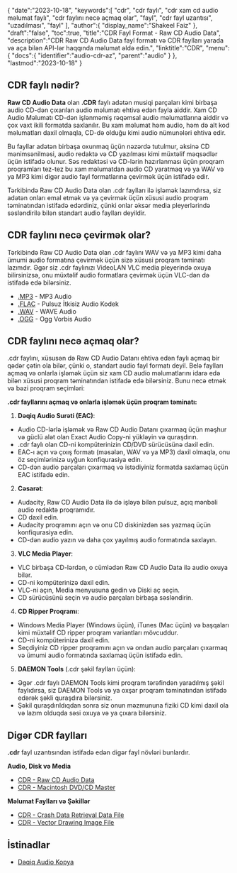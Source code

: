{
   "date":"2023-10-18",
   "keywords":[
"cdr",
"cdr faylı",
"cdr xam cd audio məlumat faylı",
"cdr faylını necə açmaq olar",
"fayl",
"cdr fayl uzantısı",
"uzadılması",
"fayl"
],
   "author":{
      "display_name":"Shakeel Faiz"
},
   "draft":"false",
   "toc":true,
   "title":"CDR Fayl Format - Raw CD Audio Data",
   "description":"CDR Raw CD Audio Data fayl formatı və CDR faylları yarada və aça bilən API-lər haqqında məlumat əldə edin.",
   "linktitle":"CDR",
   "menu":{
      "docs":{
         "identifier":"audio-cdr-az",
         "parent":"audio"
}
},
   "lastmod":"2023-10-18"
}

## CDR faylı nədir?

**Raw CD Audio Data** olan **.CDR** faylı adətən musiqi parçaları kimi birbaşa audio CD-dən çıxarılan audio məlumatı ehtiva edən fayla aiddir. Xam CD Audio Məlumatı CD-dən işlənməmiş rəqəmsal audio məlumatlarına aiddir və çox vaxt ikili formatda saxlanılır. Bu xam məlumat həm audio, həm də alt kod məlumatları daxil olmaqla, CD-də olduğu kimi audio nümunələri ehtiva edir.

Bu fayllar adətən birbaşa oxunmaq üçün nəzərdə tutulmur, əksinə CD mənimsənilməsi, audio redaktə və CD yazılması kimi müxtəlif məqsədlər üçün istifadə olunur. Səs redaktəsi və CD-lərin hazırlanması üçün proqram proqramları tez-tez bu xam məlumatdan audio CD yaratmaq və ya WAV və ya MP3 kimi digər audio fayl formatlarına çevirmək üçün istifadə edir.

Tərkibində Raw CD Audio Data olan .cdr faylları ilə işləmək lazımdırsa, siz adətən onları emal etmək və ya çevirmək üçün xüsusi audio proqram təminatından istifadə edərdiniz, çünki onlar əksər media pleyerlərində səsləndirilə bilən standart audio faylları deyildir.

## CDR faylını necə çevirmək olar?

Tərkibində Raw CD Audio Data olan .cdr faylını WAV və ya MP3 kimi daha ümumi audio formatına çevirmək üçün sizə xüsusi proqram təminatı lazımdır. Əgər siz .cdr faylınızı VideoLAN VLC media pleyerində oxuya bilirsinizsə, onu müxtəlif audio formatlara çevirmək üçün VLC-dən də istifadə edə bilərsiniz.

- [.MP3](/audio/mp3/) - MP3 Audio
- [.FLAC](/audio/flac/) - Pulsuz İtkisiz Audio Kodek
- [.WAV](/audio/wav/) - WAVE Audio
- [.OGG](/audio/ogg/) - Ogg Vorbis Audio

## CDR faylını necə açmaq olar?

.cdr faylını, xüsusən də Raw CD Audio Datanı ehtiva edən faylı açmaq bir qədər çətin ola bilər, çünki o, standart audio fayl formatı deyil. Belə faylları açmaq və onlarla işləmək üçün siz xam CD audio məlumatlarını idarə edə bilən xüsusi proqram təminatından istifadə edə bilərsiniz. Bunu necə etmək və bəzi proqram seçimləri:

**.cdr fayllarını açmaq və onlarla işləmək üçün proqram təminatı:**

1.  **Dəqiq Audio Surəti (EAC)**:
    
- Audio CD-lərlə işləmək və Raw CD Audio Datanı çıxarmaq üçün məşhur və güclü alət olan Exact Audio Copy-ni yükləyin və quraşdırın.
- .cdr faylı olan CD-ni kompüterinizin CD/DVD sürücüsünə daxil edin.
- EAC-ı açın və çıxış formatı (məsələn, WAV və ya MP3) daxil olmaqla, onu öz seçimlərinizə uyğun konfiqurasiya edin.
- CD-dən audio parçaları çıxarmaq və istədiyiniz formatda saxlamaq üçün EAC istifadə edin.
2.  **Cəsarət**:
    
- Audacity, Raw CD Audio Data ilə də işləyə bilən pulsuz, açıq mənbəli audio redaktə proqramıdır.
- CD daxil edin.
- Audacity proqramını açın və onu CD diskinizdən səs yazmaq üçün konfiqurasiya edin.
- CD-dən audio yazın və daha çox yayılmış audio formatında saxlayın.
3.  **VLC Media Player**:
    
- VLC birbaşa CD-lərdən, o cümlədən Raw CD Audio Data ilə audio oxuya bilər.
- CD-ni kompüterinizə daxil edin.
- VLC-ni açın, Media menyusuna gedin və Diski aç seçin.
- CD sürücüsünü seçin və audio parçaları birbaşa səsləndirin.
4.  **CD Ripper Proqramı**:
    
- Windows Media Player (Windows üçün), iTunes (Mac üçün) və başqaları kimi müxtəlif CD ripper proqram variantları mövcuddur.
- CD-ni kompüterinizə daxil edin.
- Seçdiyiniz CD ripper proqramını açın və ondan audio parçaları çıxarmaq və ümumi audio formatında saxlamaq üçün istifadə edin.
5.  **DAEMON Tools** (.cdr şəkil faylları üçün):
    
- Əgər .cdr faylı DAEMON Tools kimi proqram tərəfindən yaradılmış şəkil faylıdırsa, siz DAEMON Tools və ya oxşar proqram təminatından istifadə edərək şəkli quraşdıra bilərsiniz.
- Şəkil quraşdırıldıqdan sonra siz onun məzmununa fiziki CD kimi daxil ola və lazım olduqda səsi oxuya və ya çıxara bilərsiniz.

## Digər CDR faylları

**.cdr** fayl uzantısından istifadə edən digər fayl növləri bunlardır.

**Audio, Disk və Media**
- [CDR - Raw CD Audio Data](/audio/cdr/)
- [CDR - Macintosh DVD/CD Master](/disc-and-media/cdr/)

**Məlumat Faylları və Şəkillər**
- [CDR - Crash Data Retrieval Data File](/data/cdr-crash/)
- [CDR - Vector Drawing Image File](/image/cdr/)

## İstinadlar
* [Dəqiq Audio Kopya](https://en.wikipedia.org/wiki/Exact_Audio_Copy)


